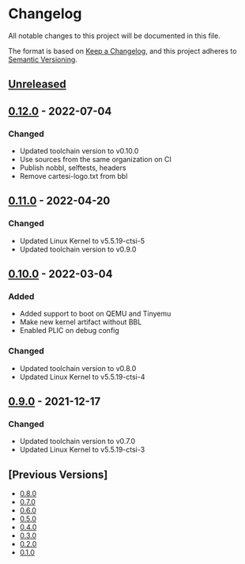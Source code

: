 # Changelog
All notable changes to this project will be documented in this file.

The format is based on [Keep a Changelog](https://keepachangelog.com/en/1.0.0/),
and this project adheres to [Semantic Versioning](https://semver.org/spec/v2.0.0.html).

## [Unreleased]

## [0.12.0] - 2022-07-04
### Changed
- Updated toolchain version to v0.10.0
- Use sources from the same organization on CI
- Publish nobbl, selftests, headers
- Remove cartesi-logo.txt from bbl

## [0.11.0] - 2022-04-20
### Changed
- Updated Linux Kernel to v5.5.19-ctsi-5
- Updated toolchain version to v0.9.0

## [0.10.0] - 2022-03-04
### Added
- Added support to boot on QEMU and Tinyemu
- Make new kernel artifact without BBL
- Enabled PLIC on debug config

### Changed
- Updated toolchain version to v0.8.0
- Updated Linux Kernel to v5.5.19-ctsi-4

## [0.9.0] - 2021-12-17
### Changed
- Updated toolchain version to v0.7.0
- Updated Linux Kernel to v5.5.19-ctsi-3

## [Previous Versions]
- [0.8.0]
- [0.7.0]
- [0.6.0]
- [0.5.0]
- [0.4.0]
- [0.3.0]
- [0.2.0]
- [0.1.0]

[Unreleased]: https://github.com/cartesi/image-kernel/compare/v0.12.0...HEAD
[0.12.0]: https://github.com/cartesi/image-kernel/releases/tag/v0.12.0
[0.11.0]: https://github.com/cartesi/image-kernel/releases/tag/v0.11.0
[0.10.0]: https://github.com/cartesi/image-kernel/releases/tag/v0.10.0
[0.9.0]: https://github.com/cartesi/image-kernel/releases/tag/v0.9.0
[0.8.0]: https://github.com/cartesi/image-kernel/releases/tag/v0.8.0
[0.7.0]: https://github.com/cartesi/image-kernel/releases/tag/v0.7.0
[0.6.0]: https://github.com/cartesi/image-kernel/releases/tag/v0.6.0
[0.5.0]: https://github.com/cartesi/image-kernel/releases/tag/v0.5.0
[0.4.0]: https://github.com/cartesi/image-kernel/releases/tag/v0.4.0
[0.3.0]: https://github.com/cartesi/image-kernel/releases/tag/v0.3.0
[0.2.0]: https://github.com/cartesi/image-kernel/releases/tag/v0.2.0
[0.1.0]: https://github.com/cartesi/image-kernel/releases/tag/v0.1.0
